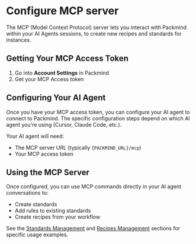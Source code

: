 # Configure MCP server

The MCP (Model Context Protocol) server lets you interact with Packmind within your AI Agents sessions, to create new recipes and standards for instances.

## Getting Your MCP Access Token

1. Go into **Account Settings** in Packmind
2. Get your MCP Access token

## Configuring Your AI Agent

Once you have your MCP access token, you can configure your AI agent to connect to Packmind. The specific configuration steps depend on which AI agent you're using (Cursor, Claude Code, etc.).

Your AI agent will need:

- The MCP server URL (typically `{PACKMIND_URL}/mcp`)
- Your MCP access token

## Using the MCP Server

Once configured, you can use MCP commands directly in your AI agent conversations to:

- Create standards
- Add rules to existing standards
- Create recipes from your workflow

See the [Standards Management](./standards-management.md) and [Recipes Management](./recipes-management.md) sections for specific usage examples.
